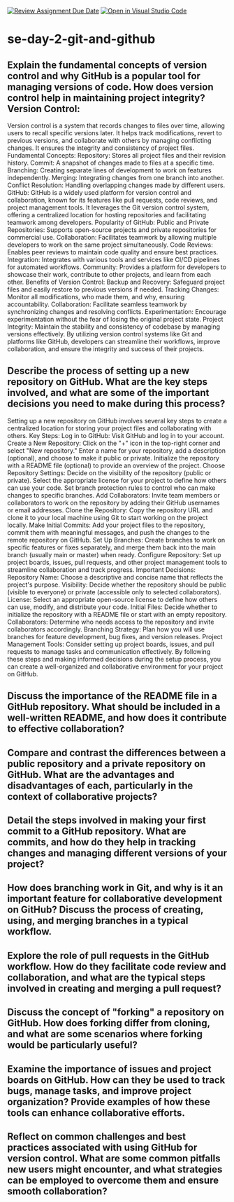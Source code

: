 [![Review Assignment Due Date](https://classroom.github.com/assets/deadline-readme-button-22041afd0340ce965d47ae6ef1cefeee28c7c493a6346c4f15d667ab976d596c.svg)](https://classroom.github.com/a/8wgCKhpZ)
[![Open in Visual Studio Code](https://classroom.github.com/assets/open-in-vscode-2e0aaae1b6195c2367325f4f02e2d04e9abb55f0b24a779b69b11b9e10269abc.svg)](https://classroom.github.com/online_ide?assignment_repo_id=15748968&assignment_repo_type=AssignmentRepo)
# se-day-2-git-and-github
## Explain the fundamental concepts of version control and why GitHub is a popular tool for managing versions of code. How does version control help in maintaining project integrity? Version Control:

Version control is a system that records changes to files over time, allowing users to recall specific versions later. It helps track modifications, revert to previous versions, and collaborate with others by managing conflicting changes. It ensures the integrity and consistency of project files.
Fundamental Concepts:
Repository: Stores all project files and their revision history.
Commit: A snapshot of changes made to files at a specific time.
Branching: Creating separate lines of development to work on features independently.
Merging: Integrating changes from one branch into another.
Conflict Resolution: Handling overlapping changes made by different users.
GitHub:
GitHub is a widely used platform for version control and collaboration, known for its features like pull requests, code reviews, and project management tools. It leverages the Git version control system, offering a centralized location for hosting repositories and facilitating teamwork among developers.
Popularity of GitHub:
Public and Private Repositories: Supports open-source projects and private repositories for commercial use.
Collaboration: Facilitates teamwork by allowing multiple developers to work on the same project simultaneously.
Code Reviews: Enables peer reviews to maintain code quality and ensure best practices.
Integration: Integrates with various tools and services like CI/CD pipelines for automated workflows.
Community: Provides a platform for developers to showcase their work, contribute to other projects, and learn from each other.
Benefits of Version Control:
Backup and Recovery: Safeguard project files and easily restore to previous versions if needed.
Tracking Changes: Monitor all modifications, who made them, and why, ensuring accountability.
Collaboration: Facilitate seamless teamwork by synchronizing changes and resolving conflicts.
Experimentation: Encourage experimentation without the fear of losing the original project state.
Project Integrity: Maintain the stability and consistency of codebase by managing versions effectively.
By utilizing version control systems like Git and platforms like GitHub, developers can streamline their workflows, improve collaboration, and ensure the integrity and success of their projects.

## Describe the process of setting up a new repository on GitHub. What are the key steps involved, and what are some of the important decisions you need to make during this process?
Setting up a new repository on GitHub involves several key steps to create a centralized location for storing your project files and collaborating with others.
Key Steps:
Log in to GitHub:
Visit GitHub and log in to your account.
Create a New Repository:
Click on the "+" icon in the top-right corner and select "New repository."
Enter a name for your repository, add a description (optional), and choose to make it public or private.
Initialize the repository with a README file (optional) to provide an overview of the project.
Choose Repository Settings:
Decide on the visibility of the repository (public or private).
Select the appropriate license for your project to define how others can use your code.
Set branch protection rules to control who can make changes to specific branches.
Add Collaborators:
Invite team members or collaborators to work on the repository by adding their GitHub usernames or email addresses.
Clone the Repository:
Copy the repository URL and clone it to your local machine using Git to start working on the project locally.
Make Initial Commits:
Add your project files to the repository, commit them with meaningful messages, and push the changes to the remote repository on GitHub.
Set Up Branches:
Create branches to work on specific features or fixes separately, and merge them back into the main branch (usually main or master) when ready.
Configure Repository:
Set up project boards, issues, pull requests, and other project management tools to streamline collaboration and track progress.
Important Decisions:
Repository Name:
Choose a descriptive and concise name that reflects the project's purpose.
Visibility:
Decide whether the repository should be public (visible to everyone) or private (accessible only to selected collaborators).
License:
Select an appropriate open-source license to define how others can use, modify, and distribute your code.
Initial Files:
Decide whether to initialize the repository with a README file or start with an empty repository.
Collaborators:
Determine who needs access to the repository and invite collaborators accordingly.
Branching Strategy:
Plan how you will use branches for feature development, bug fixes, and version releases.
Project Management Tools:
Consider setting up project boards, issues, and pull requests to manage tasks and communication effectively.
By following these steps and making informed decisions during the setup process, you can create a well-organized and collaborative environment for your project on GitHub.

## Discuss the importance of the README file in a GitHub repository. What should be included in a well-written README, and how does it contribute to effective collaboration?

## Compare and contrast the differences between a public repository and a private repository on GitHub. What are the advantages and disadvantages of each, particularly in the context of collaborative projects?

## Detail the steps involved in making your first commit to a GitHub repository. What are commits, and how do they help in tracking changes and managing different versions of your project?

## How does branching work in Git, and why is it an important feature for collaborative development on GitHub? Discuss the process of creating, using, and merging branches in a typical workflow.

## Explore the role of pull requests in the GitHub workflow. How do they facilitate code review and collaboration, and what are the typical steps involved in creating and merging a pull request?

## Discuss the concept of "forking" a repository on GitHub. How does forking differ from cloning, and what are some scenarios where forking would be particularly useful?

## Examine the importance of issues and project boards on GitHub. How can they be used to track bugs, manage tasks, and improve project organization? Provide examples of how these tools can enhance collaborative efforts.

## Reflect on common challenges and best practices associated with using GitHub for version control. What are some common pitfalls new users might encounter, and what strategies can be employed to overcome them and ensure smooth collaboration?
